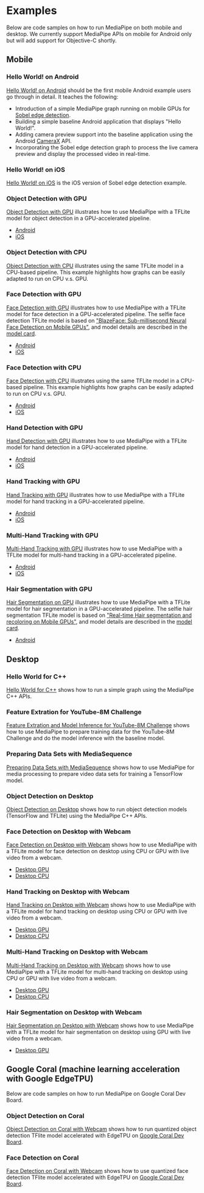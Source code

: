# Examples

Below are code samples on how to run MediaPipe on both mobile and desktop. We
currently support MediaPipe APIs on mobile for Android only but will add support
for Objective-C shortly.

## Mobile

### Hello World! on Android

[Hello World! on Android](./hello_world_android.md) should be the first mobile
Android example users go through in detail. It teaches the following:

*   Introduction of a simple MediaPipe graph running on mobile GPUs for
    [Sobel edge detection](https://en.wikipedia.org/wiki/Sobel_operator).
*   Building a simple baseline Android application that displays "Hello World!".
*   Adding camera preview support into the baseline application using the
    Android [CameraX] API.
*   Incorporating the Sobel edge detection graph to process the live camera
    preview and display the processed video in real-time.

### Hello World! on iOS

[Hello World! on iOS](./hello_world_ios.md) is the iOS version of Sobel edge
detection example.

### Object Detection with GPU

[Object Detection with GPU](./object_detection_mobile_gpu.md) illustrates how to
use MediaPipe with a TFLite model for object detection in a GPU-accelerated
pipeline.

*   [Android](./object_detection_mobile_gpu.md)
*   [iOS](./object_detection_mobile_gpu.md)

### Object Detection with CPU

[Object Detection with CPU](./object_detection_mobile_cpu.md) illustrates using
the same TFLite model in a CPU-based pipeline. This example highlights how
graphs can be easily adapted to run on CPU v.s. GPU.

### Face Detection with GPU

[Face Detection with GPU](./face_detection_mobile_gpu.md) illustrates how to use
MediaPipe with a TFLite model for face detection in a GPU-accelerated pipeline.
The selfie face detection TFLite model is based on
["BlazeFace: Sub-millisecond Neural Face Detection on Mobile GPUs"](https://sites.google.com/view/perception-cv4arvr/blazeface),
and model details are described in the
[model card](https://sites.google.com/corp/view/perception-cv4arvr/blazeface#h.p_21ojPZDx3cqq).

*   [Android](./face_detection_mobile_gpu.md)
*   [iOS](./face_detection_mobile_gpu.md)

### Face Detection with CPU

[Face Detection with CPU](./face_detection_mobile_cpu.md) illustrates using the
same TFLite model in a CPU-based pipeline. This example highlights how graphs
can be easily adapted to run on CPU v.s. GPU.

*   [Android](./face_detection_mobile_cpu.md)
*   [iOS](./face_detection_mobile_cpu.md)

### Hand Detection with GPU

[Hand Detection with GPU](./hand_detection_mobile_gpu.md) illustrates how to use
MediaPipe with a TFLite model for hand detection in a GPU-accelerated pipeline.

*   [Android](./hand_detection_mobile_gpu.md)
*   [iOS](./hand_detection_mobile_gpu.md)

### Hand Tracking with GPU

[Hand Tracking with GPU](./hand_tracking_mobile_gpu.md) illustrates how to use
MediaPipe with a TFLite model for hand tracking in a GPU-accelerated pipeline.

*   [Android](./hand_tracking_mobile_gpu.md)
*   [iOS](./hand_tracking_mobile_gpu.md)

### Multi-Hand Tracking with GPU

[Multi-Hand Tracking with GPU](./multi_hand_tracking_mobile_gpu.md) illustrates
how to use MediaPipe with a TFLite model for multi-hand tracking in a
GPU-accelerated pipeline.

*   [Android](./multi_hand_tracking_mobile_gpu.md)
*   [iOS](./multi_hand_tracking_mobile_gpu.md)

### Hair Segmentation with GPU

[Hair Segmentation on GPU](./hair_segmentation_mobile_gpu.md) illustrates how to
use MediaPipe with a TFLite model for hair segmentation in a GPU-accelerated
pipeline. The selfie hair segmentation TFLite model is based on
["Real-time Hair segmentation and recoloring on Mobile GPUs"](https://sites.google.com/view/perception-cv4arvr/hair-segmentation),
and model details are described in the
[model card](https://sites.google.com/corp/view/perception-cv4arvr/hair-segmentation#h.p_NimuO7PgHxlY).

*   [Android](./hair_segmentation_mobile_gpu.md)

## Desktop

### Hello World for C++

[Hello World for C++](./hello_world_desktop.md) shows how to run a simple graph
using the MediaPipe C++ APIs.

### Feature Extration for YouTube-8M Challenge

[Feature Extration and Model Inference for YouTube-8M Challenge](./youtube_8m.md)
shows how to use MediaPipe to prepare training data for the YouTube-8M Challenge
and do the model inference with the baseline model.

### Preparing Data Sets with MediaSequence

[Preparing Data Sets with MediaSequence](./media_sequence.md) shows how to use
MediaPipe for media processing to prepare video data sets for training a
TensorFlow model.

### Object Detection on Desktop

[Object Detection on Desktop](./object_detection_desktop.md) shows how to run
object detection models (TensorFlow and TFLite) using the MediaPipe C++ APIs.

[Sobel edge detection]:https://en.wikipedia.org/wiki/Sobel_operator
[CameraX]:https://developer.android.com/training/camerax

### Face Detection on Desktop with Webcam

[Face Detection on Desktop with Webcam](./face_detection_desktop.md) shows how
to use MediaPipe with a TFLite model for face detection on desktop using CPU or
GPU with live video from a webcam.

*   [Desktop GPU](./face_detection_desktop.md)
*   [Desktop CPU](./face_detection_desktop.md)

### Hand Tracking on Desktop with Webcam

[Hand Tracking on Desktop with Webcam](./hand_tracking_desktop.md) shows how to
use MediaPipe with a TFLite model for hand tracking on desktop using CPU or GPU
with live video from a webcam.

*   [Desktop GPU](./hand_tracking_desktop.md)
*   [Desktop CPU](./hand_tracking_desktop.md)

### Multi-Hand Tracking on Desktop with Webcam

[Multi-Hand Tracking on Desktop with Webcam](./multi_hand_tracking_desktop.md)
shows how to use MediaPipe with a TFLite model for multi-hand tracking on
desktop using CPU or GPU with live video from a webcam.

*   [Desktop GPU](./multi_hand_tracking_desktop.md)
*   [Desktop CPU](./multi_hand_tracking_desktop.md)

### Hair Segmentation on Desktop with Webcam

[Hair Segmentation on Desktop with Webcam](./hair_segmentation_desktop.md) shows
how to use MediaPipe with a TFLite model for hair segmentation on desktop using
GPU with live video from a webcam.

*   [Desktop GPU](./hair_segmentation_desktop.md)

## Google Coral (machine learning acceleration with Google EdgeTPU)

Below are code samples on how to run MediaPipe on Google Coral Dev Board.

### Object Detection on Coral

[Object Detection on Coral with Webcam](https://github.com/google/mediapipe/tree/master/mediapipe/examples/coral/README.md)
shows how to run quantized object detection TFlite model accelerated with
EdgeTPU on
[Google Coral Dev Board](https://coral.withgoogle.com/products/dev-board).

### Face Detection on Coral

[Face Detection on Coral with Webcam](https://github.com/google/mediapipe/tree/master/mediapipe/examples/coral/README.md)
shows how to use quantized face detection TFlite model accelerated with EdgeTPU
on [Google Coral Dev Board](https://coral.withgoogle.com/products/dev-board).

